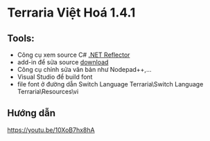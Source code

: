 # Terraria Việt Hoá 1.4.1

## Tools:
- Công cụ xem source C# [.NET Reflector](https://www.red-gate.com/products/dotnet-development/reflector/)
- add-in để sửa source [download](https://github.com/sailro/Reflexil)
- Công cụ chỉnh sửa văn bản như Nodepad++,...
- Visual Studio để build font
- file font ở đường dẫn Switch Language Terraria\Switch Language Terraria\Resources\vi
## Hướng dẫn
https://youtu.be/10XoB7hx8hA
